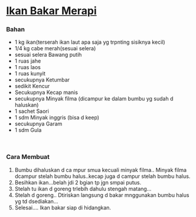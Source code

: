 # [Ikan Bakar Merapi](https://cookpad.com/id/resep/3237116-ikan-bakar-merapi)<br>

### Bahan
- 1 kg ikan(terserah ikan laut apa saja yg trpnting sisiknya kecil)<br>
- 1/4 kg cabe merah(sesuai selera)<br>
- sesuai selera Bawang putih<br>
- 1 ruas jahe<br>
- 1 ruas laos<br>
- 1 ruas kunyit<br>
- secukupnya Ketumbar<br>
- sedikit Kencur<br>
- Secukupnya Kecap manis<br>
- secukupnya Minyak filma (dicampur ke dalam bumbu yg sudah d haluskan)<br>
- 1 sachet Saori<br>
- 1 sdm Minyak inggris (bisa d keep)<br>
- secukupnya Garam<br>
- 1 sdm Gula<br>
<br>

### Cara Membuat

1. Bumbu dihaluskan d ca mpur smua kecuali minyak filma.. Minyak filma dcampur stelah bumbu halus..kecap juga d campur stelah bumbu halus.<br>
2. Besihkan ikan...belah jdi 2 bgian tp jgn smpai putus.<br>
3. Stelah tu ikan d goreng trlebih dahulu stengah matang...<br>
4. Stelah d goreng.. Dtiriskan langsung d bakar mnggunakan bumbu halus yg td dsediakan...<br>
5. Selesai.... Ikan bakar siap di hidangkan.<br>